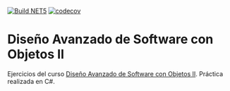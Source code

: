 [![Build NET5](https://github.com/rpgrca/objects-course-2/actions/workflows/net.yaml/badge.svg)](https://github.com/rpgrca/objects-course-2/actions/workflows/net.yaml) [![codecov](https://codecov.io/gh/rpgrca/objects-course-2/branch/main/graph/badge.svg?token=FOlIhRBcP7)](https://codecov.io/gh/rpgrca/objects-course-2)
# Diseño Avanzado de Software con Objetos II

Ejercicios del curso [Diseño Avanzado de Software con Objetos II](https://academia.10pines.com/course_contents/2-diseno-avanzado-de-software-con-objetos-ii). Práctica realizada en C#.
